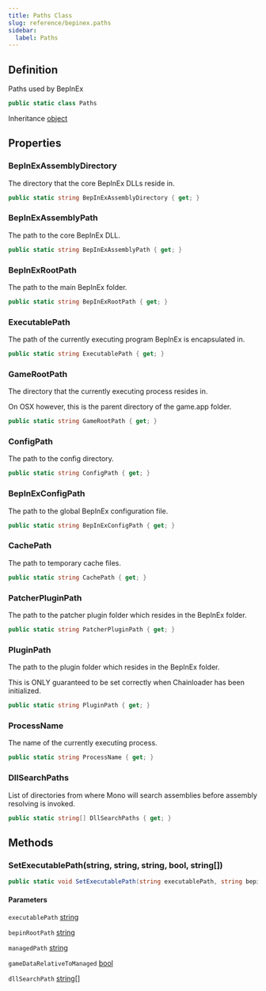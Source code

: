 ```yaml
---
title: Paths Class
slug: reference/bepinex.paths
sidebar:
  label: Paths
---
```

## Definition

Paths used by BepInEx

```csharp title="C#"
public static class Paths
```

Inheritance [object](https://learn.microsoft.com/dotnet/api/system.object/)

## Properties

### BepInExAssemblyDirectory

The directory that the core BepInEx DLLs reside in.

```csharp title="C#"
public static string BepInExAssemblyDirectory { get; }
```

### BepInExAssemblyPath

The path to the core BepInEx DLL.

```csharp title="C#"
public static string BepInExAssemblyPath { get; }
```

### BepInExRootPath

The path to the main BepInEx folder.

```csharp title="C#"
public static string BepInExRootPath { get; }
```

### ExecutablePath

The path of the currently executing program BepInEx is encapsulated in.

```csharp title="C#"
public static string ExecutablePath { get; }
```

### GameRootPath

The directory that the currently executing process resides in. <p>On OSX however, this is the parent directory of the game.app folder.</p>

```csharp title="C#"
public static string GameRootPath { get; }
```

### ConfigPath

The path to the config directory.

```csharp title="C#"
public static string ConfigPath { get; }
```

### BepInExConfigPath

The path to the global BepInEx configuration file.

```csharp title="C#"
public static string BepInExConfigPath { get; }
```

### CachePath

The path to temporary cache files.

```csharp title="C#"
public static string CachePath { get; }
```

### PatcherPluginPath

The path to the patcher plugin folder which resides in the BepInEx folder.

```csharp title="C#"
public static string PatcherPluginPath { get; }
```

### PluginPath

The path to the plugin folder which resides in the BepInEx folder. <p>     This is ONLY guaranteed to be set correctly when Chainloader has been initialized. </p>

```csharp title="C#"
public static string PluginPath { get; }
```

### ProcessName

The name of the currently executing process.

```csharp title="C#"
public static string ProcessName { get; }
```

### DllSearchPaths

List of directories from where Mono will search assemblies before assembly resolving is invoked.

```csharp title="C#"
public static string[] DllSearchPaths { get; }
```

## Methods

### SetExecutablePath(string, string, string, bool, string[])

```csharp title="C#"
public static void SetExecutablePath(string executablePath, string bepinRootPath = null, string managedPath = null, bool gameDataRelativeToManaged = false, string[] dllSearchPath = null)
```

#### Parameters

`executablePath` [string](https://learn.microsoft.com/dotnet/api/system.string/)  

`bepinRootPath` [string](https://learn.microsoft.com/dotnet/api/system.string/)  

`managedPath` [string](https://learn.microsoft.com/dotnet/api/system.string/)  

`gameDataRelativeToManaged` [bool](https://learn.microsoft.com/dotnet/api/system.boolean/)  

`dllSearchPath` [string[]](https://learn.microsoft.com/dotnet/api/system.string/)